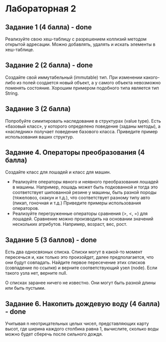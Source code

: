 # Лабораторная 2

## Задание 1 (4 балла) - done

Реализуйте свою хеш-таблицу с разрешением коллизий методом открытой адресации. Можно добавлять, удалять и искать элементы в хеш-таблице.

## Задание 2 (2 балла) - done

Создайте свой иммутабельный (immutable) тип. При изменении какого-либо из полей создается новый объект, а у самого объекта невозможно поменять состояние. Хорошим примером подобного типа является тип String.

## Задание 3 (2 балла)

Попробуйте симитировать наследование в структурах (value type). Есть «базовый класс», у которого определено поведение (заданы методы), а «наследник» получает поведение базового класса. Приведите пример использования ваших структур.

## Задание 4. Операторы преобразования (4 балла)

Создайте класс для лошадей и класс для машин.

- Реализуйте операторы явного и неявного преобразования лошадей в машины. Например,
лошадь может быть подкованной и тогда это соответствует шипованной резине у машины,
быть разной породы (тяжеловоз, скакун и т.д.), что соответствует разному типу авто
(пикап, гоночная и т.д.) Приведите примеры использования операторов.
- Реализуйте перегруженные операторы сравнения (>, <, =) для лошадей. Сравнение можно
производить на основании значений нескольких атрибутов. Например, возраст, вес, рост.

## Задание 5 (3 баллов) - done

Есть два односвязных списка. Списки могут в какой-то момент пересечься и, как только это произойдет, далее предполагается, что они будут совпадать. Найдите первое пересечение этих списков (совпадение по ссылке) и верните соответствующий узел (node). Если такого узла нет, верните null.

О списках заранее ничего не известно. Они могут быть разной длины или быть пустыми.

## Задание 6. Накопить дождевую воду (4 балла) - done

Учитывая n неотрицательных целых чисел, представляющих карту высот, где ширина каждого столбика равна 1, вычислите, сколько воды можно будет сберечь после сильного дождя.
